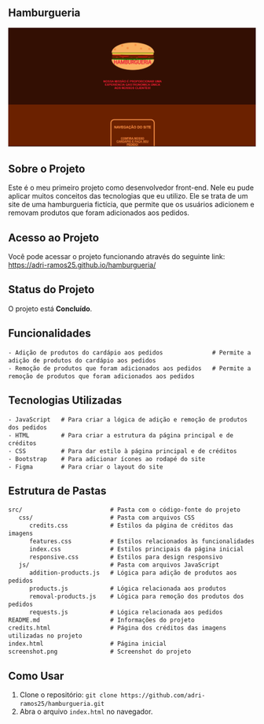 ## Hamburgueria

![Imagens do projeto](https://github.com/adri-ramos25/hamburgueria/raw/main/screenshot.png)



## Sobre o Projeto

Este é o meu primeiro projeto como desenvolvedor front-end. Nele eu pude aplicar muitos conceitos das tecnologias que eu utilizo. Ele se trata de um site de uma hamburgueria fictícia, que permite que os usuários adicionem e removam produtos que foram adicionados aos pedidos.



## Acesso ao Projeto
Você pode acessar o projeto funcionando através do seguinte link: https://adri-ramos25.github.io/hamburgueria/



## Status do Projeto

O projeto está **Concluído**.



## Funcionalidades

```plaintext
- Adição de produtos do cardápio aos pedidos              # Permite a adição de produtos do cardápio aos pedidos 
- Remoção de produtos que foram adicionados aos pedidos   # Permite a remoção de produtos que foram adicionados aos pedidos
```



## Tecnologias Utilizadas

```plaintext
- JavaScript   # Para criar a lógica de adição e remoção de produtos dos pedidos
- HTML         # Para criar a estrutura da página principal e de créditos
- CSS          # Para dar estilo à página principal e de créditos 
- Bootstrap    # Para adicionar ícones ao rodapé do site
- Figma        # Para criar o layout do site
```



## Estrutura de Pastas

```plaintext
src/                         # Pasta com o código-fonte do projeto
   css/                      # Pasta com arquivos CSS
      credits.css            # Estilos da página de créditos das imagens
      features.css           # Estilos relacionados às funcionalidades
      index.css              # Estilos principais da página inicial
      responsive.css         # Estilos para design responsivo
   js/                       # Pasta com arquivos JavaScript
      addition-products.js   # Lógica para adição de produtos aos pedidos
      products.js            # Lógica relacionada aos produtos
      removal-products.js    # Lógica para remoção dos produtos dos pedidos
      requests.js            # Lógica relacionada aos pedidos
README.md                    # Informações do projeto
credits.html                 # Página dos créditos das imagens utilizadas no projeto
index.html                   # Página inicial
screenshot.png               # Screenshot do projeto
```



## Como Usar

1. Clone o repositório: `git clone https://github.com/adri-ramos25/hamburgueria.git`
2. Abra o arquivo `index.html` no navegador.
